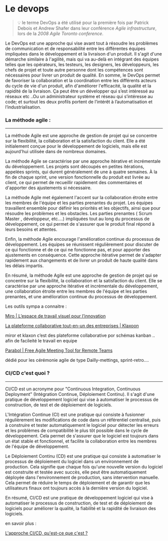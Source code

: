 # Le devops

> 💡 le terme DevOps a été utilisé pour la première fois par Patrick Debois et Andrew Shafer dans leur conférence _Agile infrastructure_, lors de la _2008 Agile Toronto conference_.



Le DevOps est une approche qui vise avant tout à résoudre les problèmes de communication et de responsabilité entre les différentes équipes impliquées dans le développement et la livraison d'un produit. Il s'agit d'une démarche similaire à l'agilité, mais qui va au-delà en intégrant des équipes telles que les opérateurs, les testeurs, les designers, les développeurs, les chefs de projet et toute autre personne dont les compétences sont nécessaires pour livrer un produit de qualité. En somme, le DevOps permet de favoriser la collaboration et la coordination entre les différents acteurs du cycle de vie d'un produit, afin d'améliorer l'efficacité, la qualité et la rapidité de la livraison. Ça peut être un développer qui s’est intéressé au réseaux etc ..Ou un administrateur système et réseau qui s’intéresse au code; et surtout les deux profils portent de l’intérêt à l’automatisation et l’industrialisation.



### La méthode agile :

***

La méthode Agile est une approche de gestion de projet qui se concentre sur la flexibilité, la collaboration et la satisfaction du client. Elle a été initialement conçue pour le développement de logiciels, mais elle est aujourd'hui utilisée dans de nombreux domaines.

La méthode Agile se caractérise par une approche itérative et incrémentale du développement. Les projets sont découpés en petites itérations, appelées sprints, qui durent généralement de une à quatre semaines. À la fin de chaque sprint, une version fonctionnelle du produit est livrée au client, ce qui permet de recueillir rapidement des commentaires et d'apporter des ajustements si nécessaire.

La méthode Agile met également l'accent sur la collaboration étroite entre les membres de l'équipe et les parties prenantes du projet. Les équipes travaillent ensemble pour définir les priorités et les objectifs, ainsi que pour résoudre les problèmes et les obstacles. Les parties prenantes ( Scrum Master , développeur, etc.…) impliquées tout au long du processus de développement, ce qui permet de s'assurer que le produit final répond à leurs besoins et attentes.

Enfin, la méthode Agile encourage l'amélioration continue du processus de développement. Les équipes se réunissent régulièrement pour discuter de ce qui fonctionne et de ce qui ne fonctionne pas, et pour apporter des ajustements en conséquence. Cette approche itérative permet de s'adapter rapidement aux changements et de livrer un produit de haute qualité dans les délais impartis.

En résumé, la méthode Agile est une approche de gestion de projet qui se concentre sur la flexibilité, la collaboration et la satisfaction du client. Elle se caractérise par une approche itérative et incrémentale du développement, une collaboration étroite entre les membres de l'équipe et les parties prenantes, et une amélioration continue du processus de développement.

Les outils sympa a connaitre :

[Miro | L’espace de travail visuel pour l’innovation](https://miro.com/fr/)

[La plateforme collaborative tout-en-un des entreprises | Klaxoon](https://klaxoon.com/fr)

miror et klaxon c’est des plateforme collaborative por schémas kanban .. afin de facileité le travail en equipe

[Parabol | Free Agile Meeting Tool for Remote Teams](https://www.parabol.co/)

dédié pour les cérémonie agile de type Dailly-mettings, sprint-retro….



### CI/CD c'est quoi ?

***

CI/CD est un acronyme pour "Continuous Integration, Continuous Deployment" (Intégration Continue, Déploiement Continu). Il s'agit d'une pratique de développement logiciel qui vise à automatiser le processus de construction, de test et de déploiement de logiciels.

L'Intégration Continue (CI) est une pratique qui consiste à fusionner régulièrement les modifications de code dans un référentiel centralisé, puis à construire et tester automatiquement le logiciel pour détecter les erreurs et les problèmes de compatibilité le plus tôt possible dans le cycle de développement. Cela permet de s'assurer que le logiciel est toujours dans un état stable et fonctionnel, et facilite la collaboration entre les membres de l'équipe de développement.

Le Déploiement Continu (CD) est une pratique qui consiste à automatiser le processus de déploiement du logiciel dans un environnement de production. Cela signifie que chaque fois qu'une nouvelle version du logiciel est construite et testée avec succès, elle peut être automatiquement déployée dans l'environnement de production, sans intervention manuelle. Cela permet de réduire le temps de déploiement et de garantir que les utilisateurs finaux ont toujours accès à la dernière version du logiciel.

En résumé, CI/CD est une pratique de développement logiciel qui vise à automatiser le processus de construction, de test et de déploiement de logiciels pour améliorer la qualité, la fiabilité et la rapidité de livraison des logiciels.

en savoir plus :

[L'approche CI/CD, qu'est-ce que c'est ?](https://www.redhat.com/fr/topics/devops/what-is-ci-cd)
